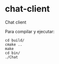 # chat-client
Chat client

Para compilar y ejecutar:
```
cd build/
cmake ..
make
cd bin/
./Chat
```
